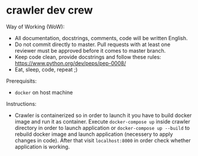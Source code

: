 # crawler dev crew 

Way of Working (WoW):

- All documentation, docstrings, comments, code will be written English.
- Do not commit directly to master. Pull requests with at least one reviewer 
  must be approved before it comes to master branch.
- Keep code clean, provide docstrings and follow these rules: 
  https://www.python.org/dev/peps/pep-0008/
- Eat, sleep, code, repeat ;)

Prerequisits:
- `docker` on host machine

Instructions:
- Crawler is containerized so in order to launch it you have to build docker image and run it as container. Execute `docker-compose up` inside crawler directory in order to launch application or `docker-compose up --build` to rebuild docker image and launch application (necessery to apply changes in code). After that visit `localhost:8000` in order check whether application is working.
